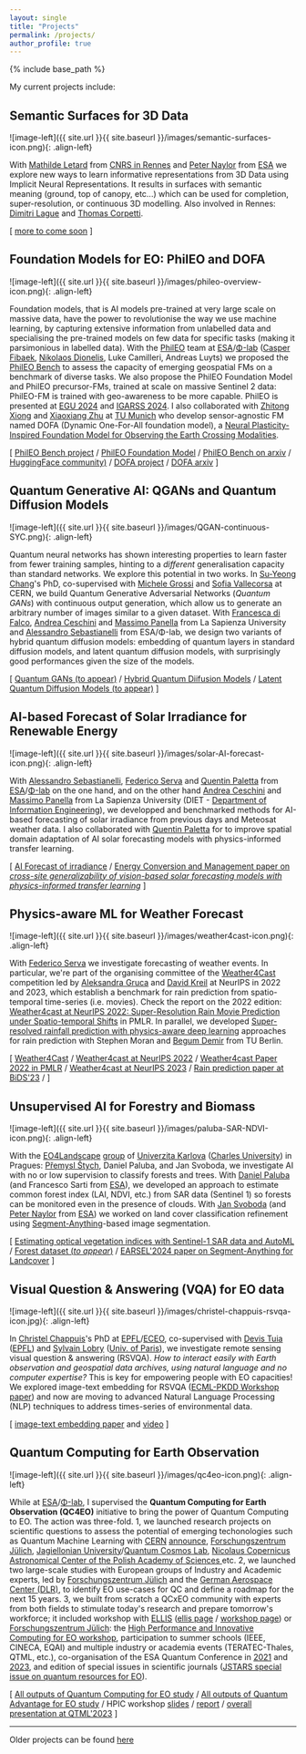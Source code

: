 ```yaml
---
layout: single
title: "Projects"
permalink: /projects/
author_profile: true
---
```


{% include base_path %}

My current projects include:

## Semantic Surfaces for 3D Data

![image-left]({{ site.url }}{{ site.baseurl }}/images/semantic-surfaces-icon.png){: .align-left} 

With [Mathilde Letard](https://www.mletard.com/) from [CNRS in Rennes](https://letg.cnrs.fr/) and [Peter Naylor](https://github.com/PeterJackNaylor) from [ESA](https://philab.esa.int/) we explore new ways to learn informative representations from 3D Data using Implicit Neural Representations. It results in surfaces with semantic meaning (ground, top of canopy, etc...) which can be used for completion, super-resolution, or continuous 3D modelling. Also involved in Rennes: [Dimitri Lague](https://geosciences.univ-rennes.fr/interlocuteurs/dimitri-lague) and [Thomas Corpetti](https://tcorpetti.github.io/).

\[ [more to come soon]() \]

## Foundation Models for EO: PhilEO and DOFA

![image-left]({{ site.url }}{{ site.baseurl }}/images/phileo-overview-icon.png){: .align-left} 

Foundation models, that is AI models pre-trained at very large scale on massive data, have the power to revolutionise the way we use machine learning, by capturing extensive information from unlabelled data and specialising the pre-trained models on few data for specific tasks (making it parsimonious in labelled data). With the [PhilEO](https://phileo-bench.github.io/) team at [ESA](https://www.esa.int/)/[Φ-lab](https://philab.esa.int/) ([Casper Fibaek](https://github.com/casperfibaek), [Nikolaos Dionelis](https://www.linkedin.com/in/nikolaos-dionelis-60688279/), Luke Camilleri, Andreas Luyts) we proposed the [PhilEO Bench](https://phileo-bench.github.io/) to assess the capacity of emerging geospatial FMs on a benchmark of diverse tasks. We also propose the PhilEO Foundation Model and PhilEO precursor-FMs, trained at scale on massive Sentinel 2 data: PhilEO-FM is trained with geo-awareness to be more capable. PhilEO is presented at [EGU 2024](https://meetingorganizer.copernicus.org/EGU24/EGU24-17934.html) and [IGARSS 2024](https://arxiv.org/abs/2402.16147). I also collaborated with [Zhitong Xiong](https://www.asg.ed.tum.de/en/sipeo/team/dr-zhitong-xiong/) and [Xiaoxiang Zhu](https://www.professoren.tum.de/en/zhu-xiaoxiang) at [TU Munich](https://www.asg.ed.tum.de/en/sipeo/home/) who develop sensor-agnostic FM named DOFA (Dynamic One-For-All foundation model), a [Neural Plasticity-Inspired Foundation Model for Observing the Earth Crossing Modalities](https://arxiv.org/abs/2403.15356).

\[ [PhilEO Bench project](https://phileo-bench.github.io/) / [PhilEO Foundation Model]() / [PhilEO Bench on arxiv](https://arxiv.org/abs/2402.16147) / [HuggingFace community)](https://huggingface.co/PhilEO-community) / [DOFA project](https://github.com/zhu-xlab/DOFA) / [DOFA arxiv](https://arxiv.org/abs/2403.15356) \]

## Quantum Generative AI: QGANs and Quantum Diffusion Models

![image-left]({{ site.url }}{{ site.baseurl }}/images/QGAN-continuous-SYC.png){: .align-left} 

Quantum neural networks has shown interesting properties to learn faster from fewer training samples, hinting to a _different_ generalisation capacity than standard networks. We explore this potential in two works. In [Su-Yeong Chang](https://www.linkedin.com/in/su-yeon-chang-5b48a3182)'s PhD, co-supervised with [Michele Grossi](https://www.linkedin.com/in/michele-grossi-42157486/) and [Sofia Vallecorsa](https://openlab.cern/index.php/about/our-people/sofia-vallecorsa) at CERN, we build Quantum Generative Adversarial Networks (*Quantum GANs*) with continuous output generation, which allow us to generate an arbitrary number of images similar to a given dataset. With [Francesca di Falco](https://phd.uniroma1.it/web/FRANCESCA-DE-FALCO_nP1844068_IT.aspx), [Andrea Ceschini](https://phd.uniroma1.it/web/ANDREA-CESCHINI_nP1870857_IT.aspx) and [Massimo Panella](https://massimopanella.site.uniroma1.it/) from La Sapienza University and [Alessandro Sebastianelli](https://alessandrosebastianelli.github.io/) from ESA/Φ-lab, we design two variants of hybrid quantum diffusion models: embedding of quantum layers in standard diffusion models, and latent quantum diffusion models, with surprisingly good performances given the size of the models.

\[ [Quantum GANs (to appear)]() / [Hybrid Quantum Diifusion Models](https://arxiv.org/abs/2402.16147) / [Latent Quantum Diffusion Models (to appear)]() \]

## AI-based Forecast of Solar Irradiance for Renewable Energy
![image-left]({{ site.url }}{{ site.baseurl }}/images/solar-AI-forecast-icon.png){: .align-left} 

With [Alessandro Sebastianelli](https://alessandrosebastianelli.github.io/), [Federico Serva](https://fserva.github.io/) and [Quentin Paletta](https://quentinpaletta.github.io/) from [ESA](https://www.esa.int/)/[Φ-lab](https://philab.esa.int/) on the one hand, and on the other hand [Andrea Ceschini](https://phd.uniroma1.it/web/ANDREA-CESCHINI_nP1870857_IT.aspx) and [Massimo Panella](https://massimopanella.site.uniroma1.it/) from La Sapienza University (DIET - [Department of Information Engineering](https://web.uniroma1.it/dip_diet/)), we developped and benchmarked methods for AI-based forecasting of solar irradiance from previous days and Meteosat weather data. I also collaborated with [Quentin Paletta](https://quentinpaletta.github.io/) for to improve spatial domain adaptation of AI solar forecasting models with physics-informed transfer learning.

\[ [AI Forecast of irradiance]() / [Energy Conversion and Management paper on _cross-site generalizability of vision-based solar forecasting models with physics-informed transfer learning_](https://doi.org/10.1016/j.enconman.2024.118398) \]


## Physics-aware ML for Weather Forecast
![image-left]({{ site.url }}{{ site.baseurl }}/images/weather4cast-icon.png){: .align-left} 

With [Federico Serva](https://fserva.github.io/) we investigate forecasting of weather events. In particular, we're part of the organising committee of the [Weather4Cast](https://weather4cast.net/) competition led by [Aleksandra Gruca](https://www.researchgate.net/profile/Aleksandra-Gruca) and [David Kreil](https://www.researchgate.net/profile/David-Kreil-2) at NeurIPS in 2022 and 2023, which establish a benchmark for rain prediction from spatio-temporal time-series (i.e. movies). Check the report on the 2022 edition: [Weather4cast at NeurIPS 2022: Super-Resolution Rain Movie Prediction under Spatio-temporal Shifts](https://proceedings.mlr.press/v220/gruca23a.html) in PMLR. In parallel, we developed [Super-resolved rainfall prediction with physics-aware deep learning](https://arxiv.org/abs/2310.15615) approaches for rain prediction with Stephen Moran and [Begum Demir](https://begumdemir.com/) from TU Berlin.

\[ [Weather4Cast](https://weather4cast.net/) / [Weather4cast at NeurIPS 2022](https://nips.cc/virtual/2022/competition/50099) /  [Weather4cast Paper 2022 in PMLR](https://proceedings.mlr.press/v220/gruca23a.html) /  [Weather4cast at NeurIPS 2023](https://neurips.cc/virtual/2023/competition/66592) /  [Rain prediction paper at BiDS'23](https://arxiv.org/abs/2310.15615) / \]


## Unsupervised AI for Forestry and Biomass

![image-left]({{ site.url }}{{ site.baseurl }}/images/paluba-SAR-NDVI-icon.png){: .align-left} 

With the [EO4Landscape](https://eo4landscape.natur.cuni.cz/) [group](https://eo4landscape.natur.cuni.cz/team/) of [Univerzita Karlova](https://www.natur.cuni.cz/geografie/geoinformatika-kartografie/veda-a-vyzkum/vyzkumne-tymy/vyzkumny-tym-hodnoceni-land-use-a-land-cover-z-druzicovych-dat) ([Charles University](https://cuni.cz/UKEN-1.html)) in Pragues: [Přemysl Štych](https://eo4landscape.natur.cuni.cz/premysl-stych/), Daniel Paluba, and Jan Svoboda, we investigate AI with no or low supervision to classify forests and trees. With [Daniel Paluba](https://eo4landscape.natur.cuni.cz/daniel-paluba/) (and Francesco Sarti from [ESA](https://www.esa.int/)), we developed an approach to estimate common forest index (LAI, NDVI, etc.) from SAR data (Sentinel 1) so forests can be monitored even in the presence of clouds. With [Jan Svoboda](https://eo4landscape.natur.cuni.cz/jan-svoboda/) (and [Peter Naylor](https://github.com/PeterJackNaylor) from [ESA](https://philab.esa.int/)) we worked on land cover classification refinement using [Segment-Anything](https://segment-anything.com/)-based image segmentation.

\[ [Estimating optical vegetation indices with Sentinel-1 SAR data and AutoML](https://arxiv.org/abs/2311.07537) / [Forest dataset (_to appear_)]() / [EARSEL'2024 paper on Segment-Anything for Landcover]() \]


## Visual Question & Answering (VQA) for EO data

![image-left]({{ site.url }}{{ site.baseurl }}/images/christel-chappuis-rsvqa-icon.jpg){: .align-left} 

In [Christel Chappuis](https://people.epfl.ch/christel.chappuis/?lang=en)'s PhD at [EPFL](https://www.epfl.ch/en/)/[ECEO](https://www.epfl.ch/labs/eceo/), co-supervised with [Devis Tuia](https://sites.google.com/site/devistuia/) ([EPFL](https://www.epfl.ch/labs/eceo)) and [Sylvain Lobry](https://www.sylvainlobry.com/) ([Univ. of Paris](https://u-paris.fr/en/)), we investigate remote sensing visual question & answering (RSVQA). _How to interact easily with Earth observation and geospatial data archives, using natural language and no computer expertise?_ This is key for empowering people with EO capacities! We explored image-text embedding for RSVQA ([ECML-PKDD Workshop paper](https://arxiv.org/abs/2109.11848)) and now are moving to advanced Natural Language Processing (NLP) techniques to address times-series of environmental data.

\[ [image-text embedding paper](https://arxiv.org/abs/2109.11848) and [video](https://tube.switch.ch/videos/uvBPd4XtZ8) \]

## Quantum Computing for Earth Observation

![image-left]({{ site.url }}{{ site.baseurl }}/images/qc4eo-icon.png){: .align-left} 

While at [ESA](https://www.esa.int/)/[Φ-lab](https://philab.esa.int/), I supervised the **Quantum Computing for Earth Observation (QC4EO)** initiative to bring the power of Quantum Computing to EO. The action was three-fold. 1, we launched research projects on scientific questions to assess the potential of emerging techonologies such as Quantum Machine Learning with [CERN](https://openlab.cern/) [announce](https://philab.esa.int/flagship-programmes/qc4eo/), [Forschungszentrum Jülich](https://www.fz-juelich.de/en), [Jagiellonian University](https://en.uj.edu.pl/)/[Quantum Cosmos Lab](https://quantumcosmos.org/), [Nicolaus Copernicus Astronomical Center of the Polish Academy of Sciences ](https://camk.edu.pl/en/) etc. 2, we launched two large-scale studies with European groups of Industry and Academic experts, led by [Forschungszentrum Jülich](https://www.fz-juelich.de/en) and the [German Aerospace Center (DLR)](https://www.dlr.de/en), to identify EO use-cases for QC and define a roadmap for the next 15 years. 3, we built from scratch a QCxEO community with experts from both fields to stimulate today's research and prepare tomorrow's workforce; it included workshop with [ELLIS](https://ellis.eu/) ([ellis page](https://ellis.eu/events/ellis-esa-workshop-on-quantum-computing-for-huge-data-analysis-simulation-and-potential-applications-to-earth-observation) / [workshop page](https://ellisqphml.github.io/ellisphilab2021)) or [Forschungszentrum Jülich](https://www.fz-juelich.de/en): the [High Performance and Innovative Computing for EO workshop](https://indico3-jsc.fz-juelich.de/event/135/), participation to summer schools (IEEE, CINECA, EQAI) and multiple industry or academia events (TERATEC-Thales, QTML, etc.), co-organisation of the ESA Quantum Conference in [2021](https://atpi.eventsair.com/5th-quantum-technology-conference/) and [2023](https://nikal.eventsair.com/6th-quantum-technology-conference/), and edition of special issues in scientific journals ([JSTARS special issue on quantum resources for EO](https://www.grss-ieee.org/events/special-issue-on-quantum-computing-for-earth-observation/)).

\[ [All outputs of Quantum Computing for EO study](https://eo4society.esa.int/projects/qc4eo-study/) / [All outputs of Quantum Advantage for EO study](https://eo4society.esa.int/projects/qa4eo-study/) /  HPIC workshop [slides](https://eo4society.esa.int/projects/qc4eo-study) / [report](https://eo4society.esa.int/wp-content/uploads/2024/02/ESA-High-Performance-and-Innovative-Computing-WS-Report.pdf) / [overall presentation at QTML'2023](https://indico.cern.ch/event/1288979/contributions/5677697/attachments/2757215/4800831/QTML%20ESA%20at%20Industry%20Panel.pdf) \]


---

Older projects can be found [here](finished)
